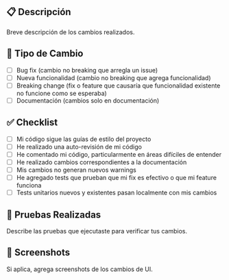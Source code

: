 
## 📋 Descripción
Breve descripción de los cambios realizados.

## 🔄 Tipo de Cambio
- [ ] Bug fix (cambio no breaking que arregla un issue)
- [ ] Nueva funcionalidad (cambio no breaking que agrega funcionalidad)
- [ ] Breaking change (fix o feature que causaría que funcionalidad existente no funcione como se esperaba)
- [ ] Documentación (cambios solo en documentación)

## ✅ Checklist
- [ ] Mi código sigue las guías de estilo del proyecto
- [ ] He realizado una auto-revisión de mi código
- [ ] He comentado mi código, particularmente en áreas difíciles de entender
- [ ] He realizado cambios correspondientes a la documentación
- [ ] Mis cambios no generan nuevos warnings
- [ ] He agregado tests que prueban que mi fix es efectivo o que mi feature funciona
- [ ] Tests unitarios nuevos y existentes pasan localmente con mis cambios

## 🧪 Pruebas Realizadas
Describe las pruebas que ejecutaste para verificar tus cambios.

## 📸 Screenshots
Si aplica, agrega screenshots de los cambios de UI.
